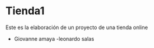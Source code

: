 # Tienda1
Este es la elaboración de un proyecto de una tienda online
- Giovanne amaya 
-leonardo salas